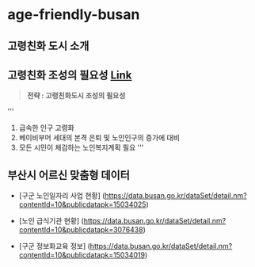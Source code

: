 # age-friendly-busan 


## 고령친화 도시 소개






## 고령친화 조성의 필요성 [Link](http://afc.bswdi.re.kr/Page.do?code=C101&menu=1)  

> **전략 : 고령친화도시 조성의 필요성**
 
'''
1. 급속한 인구 고령화
2. 베이비부머 세대의 본격 은퇴 및 노인인구의 증가에 대비
3. 모든 시민이 체감하는 노인복지계획 필요 
'''



## 부산시 어르신 맞춤형 데이터

- [구군 노인일자리 사업 현황]
(https://data.busan.go.kr/dataSet/detail.nm?contentId=10&publicdatapk=15034025)


- [노인 급식기관 현황]
(https://data.busan.go.kr/dataSet/detail.nm?contentId=10&publicdatapk=3076438)


- [구군 정보화교육 정보]
(https://data.busan.go.kr/dataSet/detail.nm?contentId=10&publicdatapk=15034019)
